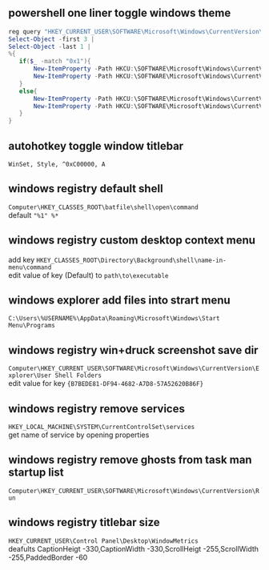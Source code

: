 ## powershell one liner toggle windows theme
```powershell
reg query "HKEY_CURRENT_USER\SOFTWARE\Microsoft\Windows\CurrentVersion\Themes\Personalize"  /v SystemUsesLightTheme | 
Select-Object -first 3 | 
Select-Object -last 1 | 
%{
   if($_ -match "0x1"){
       New-ItemProperty -Path HKCU:\SOFTWARE\Microsoft\Windows\CurrentVersion\Themes\Personalize -Name SystemUsesLightTheme -Value 0 -Type Dword -Force;
       New-ItemProperty -Path HKCU:\SOFTWARE\Microsoft\Windows\CurrentVersion\Themes\Personalize -Name AppsUseLightTheme -Value 0 -Type Dword -Force
   }
   else{
       New-ItemProperty -Path HKCU:\SOFTWARE\Microsoft\Windows\CurrentVersion\Themes\Personalize -Name SystemUsesLightTheme -Value 1 -Type Dword -Force;
       New-ItemProperty -Path HKCU:\SOFTWARE\Microsoft\Windows\CurrentVersion\Themes\Personalize -Name AppsUseLightTheme -Value 1 -Type Dword -Force
   }
}
```

## autohotkey toggle window titlebar
```autohotkey
WinSet, Style, ^0xC00000, A
```

## windows registry default shell
`Computer\HKEY_CLASSES_ROOT\batfile\shell\open\command`<br>
default `"%1" %*`

## windows registry custom desktop context menu
add key `HKEY_CLASSES_ROOT\Directory\Background\shell\name-in-menu\command`<br>
edit value of key (Default) to `path\to\executable`

## windows explorer add files into strart menu
`C:\Users\%USERNAME%\AppData\Roaming\Microsoft\Windows\Start Menu\Programs`

## windows registry win+druck screenshot save dir
`Computer\HKEY_CURRENT_USER\SOFTWARE\Microsoft\Windows\CurrentVersion\Explorer\User Shell Folders`<br>
edit value for key `{B7BEDE81-DF94-4682-A7D8-57A52620B86F}`

## windows registry remove services
`HKEY_LOCAL_MACHINE\SYSTEM\CurrentControlSet\services`<br>
get name of service by opening properties

## windows registry remove ghosts from task man startup list
`Computer\HKEY_CURRENT_USER\SOFTWARE\Microsoft\Windows\CurrentVersion\Run`

## windows registry titlebar size
`HKEY_CURRENT_USER\Control Panel\Desktop\WindowMetrics`<br>
deafults CaptionHeigt -330,CaptionWidth -330,ScrollHeigt -255,ScrollWidth -255,PaddedBorder -60
